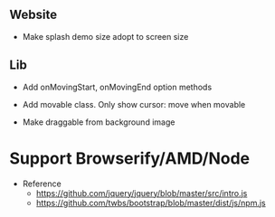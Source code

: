 ## Website

* Make splash demo size adopt to screen size


## Lib

* Add onMovingStart, onMovingEnd option methods

* Add movable class. Only show cursor: move when movable

* Make draggable from background image


# Support Browserify/AMD/Node

* Reference
  * https://github.com/jquery/jquery/blob/master/src/intro.js
  * https://github.com/twbs/bootstrap/blob/master/dist/js/npm.js

